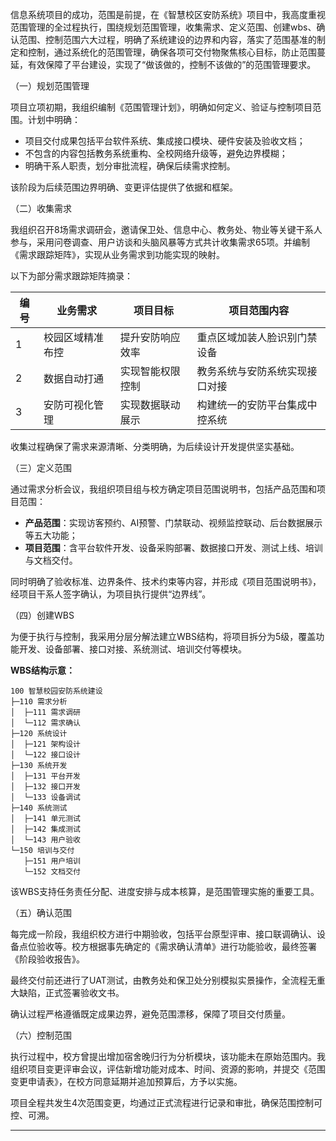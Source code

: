 信息系统项目的成功，范围是前提，在《智慧校区安防系统》项目中，我高度重视范围管理的全过程执行，围绕规划范围管理，收集需求、定义范围、创建wbs、确认范围、控制范围六大过程，明确了系统建设的边界和内容，落实了范围基准的制定和控制，通过系统化的范围管理，确保各项可交付物聚焦核心目标，防止范围蔓延，有效保障了平台建设，实现了“做该做的，控制不该做的”的范围管理要求。


（一）规划范围管理

项目立项初期，我组织编制《范围管理计划》，明确如何定义、验证与控制项目范围。计划中明确：

* 项目交付成果包括平台软件系统、集成接口模块、硬件安装及验收文档；
* 不包含的内容包括教务系统重构、全校网络升级等，避免边界模糊；
* 明确干系人职责，划分审批流程，确保后续需求控制。

该阶段为后续范围边界明确、变更评估提供了依据和框架。

（二）收集需求

我组织召开8场需求调研会，邀请保卫处、信息中心、教务处、物业等关键干系人参与，采用问卷调查、用户访谈和头脑风暴等方式共计收集需求65项。并编制《需求跟踪矩阵》，实现从业务需求到功能实现的映射。

以下为部分需求跟踪矩阵摘录：

| 编号 | 业务需求     | 项目目标     | 项目范围内容          |
| -- | -------- | -------- | --------------- |
| 1  | 校园区域精准布控 | 提升安防响应效率 | 重点区域加装人脸识别门禁设备  |
| 2  | 数据自动打通   | 实现智能权限控制 | 教务系统与安防系统实现接口对接 |
| 3  | 安防可视化管理  | 实现数据联动展示 | 构建统一的安防平台集成中控系统 |

收集过程确保了需求来源清晰、分类明确，为后续设计开发提供坚实基础。

（三）定义范围

通过需求分析会议，我组织项目组与校方确定项目范围说明书，包括产品范围和项目范围：

* **产品范围**：实现访客预约、AI预警、门禁联动、视频监控联动、后台数据展示等五大功能；
* **项目范围**：含平台软件开发、设备采购部署、数据接口开发、测试上线、培训与文档交付。

同时明确了验收标准、边界条件、技术约束等内容，并形成《项目范围说明书》，经项目干系人签字确认，为项目执行提供“边界线”。

（四）创建WBS

为便于执行与控制，我采用分层分解法建立WBS结构，将项目拆分为5级，覆盖功能开发、设备部署、接口对接、系统测试、培训交付等模块。

**WBS结构示意：**

```
100 智慧校园安防系统建设
├─110 需求分析
│  ├─111 需求调研
│  └─112 需求确认
├─120 系统设计
│  ├─121 架构设计
│  └─122 接口设计
├─130 系统开发
│  ├─131 平台开发
│  ├─132 接口开发
│  └─133 设备调试
├─140 系统测试
│  ├─141 单元测试
│  ├─142 集成测试
│  └─143 用户验收
└─150 培训与交付
   ├─151 用户培训
   └─152 文档交付
```

该WBS支持任务责任分配、进度安排与成本核算，是范围管理实施的重要工具。

（五）确认范围

每完成一阶段，我组织校方进行中期验收，包括平台原型评审、接口联调确认、设备点位验收等。校方根据事先确定的《需求确认清单》进行功能验收，最终签署《阶段验收报告》。

最终交付前还进行了UAT测试，由教务处和保卫处分别模拟实景操作，全流程无重大缺陷，正式签署验收文书。

确认过程严格遵循既定成果边界，避免范围漂移，保障了项目交付质量。

（六）控制范围

执行过程中，校方曾提出增加宿舍晚归行为分析模块，该功能未在原始范围内。我组织项目变更评审会议，评估新增功能对成本、时间、资源的影响，并提交《范围变更申请表》，在校方同意延期并追加预算后，方予以实施。

项目全程共发生4次范围变更，均通过正式流程进行记录和审批，确保范围控制可控、可溯。

---

